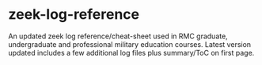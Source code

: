 # zeek-log-reference
An updated zeek log reference/cheat-sheet used in RMC graduate, undergraduate and professional military education courses.  Latest version updated includes a few additional log files plus summary/ToC on first page.
